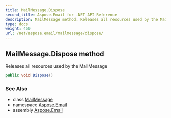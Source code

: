 ```yaml
---
title: MailMessage.Dispose
second_title: Aspose.Email for .NET API Reference
description: MailMessage method. Releases all resources used by the MailMessage
type: docs
weight: 450
url: /net/aspose.email/mailmessage/dispose/
---
```

## MailMessage.Dispose method

Releases all resources used by the MailMessage

```csharp
public void Dispose()
```

### See Also

* class [MailMessage](../)
* namespace [Aspose.Email](../../mailmessage/)
* assembly [Aspose.Email](../../../)


